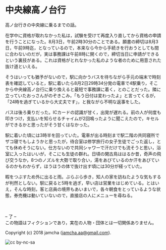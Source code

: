 

# 中央線高ノ台行

高ノ台行きの中央線に乗るまでの話。  

在学中に資格が取れなかった私は，試験を受けて再度入り直してから資格の申請を行うことになった。8月3日，午前2時30分のことである。願書の締切は8月3日，午前9時迄，となっているので，本来なら今から手続きを行おうとしても間に合わないのだが，実は事務課は午前8時に開くので，締切当日に申請ができるという裏技がある。これは資格がとれなかった私のような者のために用意された抜け道といえる。  

そうはいっても猶予がないので，駅に向かうバスを待ちながら手元の端末で時刻表を確認していると，駅に着いたら8月2日29時34分発の電車で4駅乗り，そこから中央線高ノ台行に乗り換えると最短で事務課に着く，とのことだった。隣に立っていたおっさんがのぞきこみ，「もう日付は変わったよ」と言ってくるが，「24時を過ぎているから大丈夫です」，と我ながら不明な返事をした。  

バスは後ろ乗りだった。ICカードの認識が甘く，出発が遅れる。前の人が何度も叩きつけ，支払いを知らせるチャイムが2回鳴ったように聞こえたので，キセルができるかと思ったがそう甘くはなかった。  

駅に着いた頃には3時半を回っていた。電車が出る時刻まで駅二階の共同寝所でザコ寝でもしようかと思ったが，待合室は修学旅行の女子生徒でごった返し，とても休めそうにない。仕方ないので共同シャワーで汗だけでも流そうと思い，浴室に入ったはいいが，そこにも生徒の群れ。日頃の閑古鳥ははるか昔，奇声の飛び交うなか，8つのノズルを大勢で取り合い，湯をあびているのか汗をあびているのかもわからず，ほうほうの体で抜け出す頃には30分が経っていた。  

暇をつぶすため外に出ると雨。ぶらぶら歩き，知人の家を訪ねたような気もするが判然としない。駅に戻ると5時を過ぎ，早い店は営業をはじめている。とはいえ，そんな時刻，客と店員の境界もあいまいで，各々朝食をとっているような状態，券売機は動いていないので，直接店の人にメニューを尋ねる。  

<br>  
<br>  
&#x2013; 了 &#x2013;  

<br>  
この物語はフィクションであり，実在の人物・団体とは一切関係ありません。  

Copyright (c) 2018 jamcha (jamcha.aa@gmail.com).  

![cc by-nc-sa](https://i.creativecommons.org/l/by-nc-sa/4.0/88x31.png)  

